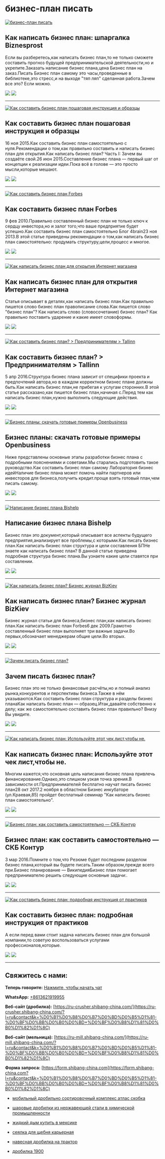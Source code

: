 # бизнес-план писать

<a href="https://swt.shibang-china.com/?n=lxq&l=ru&img&k=%D0%B1%D0%B8%D0%B7%D0%BD%D0%B5%D1%81-%D0%BF%D0%BB%D0%B0%D0%BD+%D0%BF%D0%B8%D1%81%D0%B0%D1%82%D1%8C" target="_blank">![бизнес-план писать](http://static.shibang-china.com/all-800x300/1296.jpg)</a>

## Как написать бизнес план: шпаргалка Biznesprost
Если вы разберетесь,как написать бизнес план,то не только сможете составить прогноз будущей предпринимательской деятельности,но и укрепите.Заказать написание бизнес плана,цена Бизнес план на заказ.Писать Бизнес план самому это часы,проведенные в библиотеке,это стресс,и на выходе "тяп ляп" сделанная работа.Зачем все это? Если можно.


<a href="https://whatsapp.shibangsoft.com/WhatsApp.php" target="_blank" title="WhatsApp">![](http://static.shibang-china.com/icon/whatsapp.png)</a> <a href="https://swt.shibang-china.com/?n=lxq&l=ru&icon&k=%D0%B1%D0%B8%D0%B7%D0%BD%D0%B5%D1%81-%D0%BF%D0%BB%D0%B0%D0%BD+%D0%BF%D0%B8%D1%81%D0%B0%D1%82%D1%8C" target="_blank">![](http://static.shibang-china.com/icon/chat-ru.png)</a>

---

<a href="https://swt.shibang-china.com/?n=lxq&l=ru&img&k=%D0%B1%D0%B8%D0%B7%D0%BD%D0%B5%D1%81-%D0%BF%D0%BB%D0%B0%D0%BD+%D0%BF%D0%B8%D1%81%D0%B0%D1%82%D1%8C" target="_blank">![Как составить бизнес план пошаговая инструкция и образцы](http://static.shibang-china.com/all-800x300/656.jpg)</a>

## Как составить бизнес план пошаговая инструкция и образцы
16 ноя 2015.Как составить бизнес план самостоятельно с нуля.Рекомендации о том,как правильно составить и написать бизнес план для открытия.Как написать бизнес план? Часть I: Зачем вы создаёте свой.26 июн 2015.Составление бизнес плана — первый шаг от концепции к реализации идеи.Пока всё в голове — это просто мысли,которые мешают.


<a href="https://whatsapp.shibangsoft.com/WhatsApp.php" target="_blank" title="WhatsApp">![](http://static.shibang-china.com/icon/whatsapp.png)</a> <a href="https://swt.shibang-china.com/?n=lxq&l=ru&icon&k=%D0%B1%D0%B8%D0%B7%D0%BD%D0%B5%D1%81-%D0%BF%D0%BB%D0%B0%D0%BD+%D0%BF%D0%B8%D1%81%D0%B0%D1%82%D1%8C" target="_blank">![](http://static.shibang-china.com/icon/chat-ru.png)</a>

---

<a href="https://swt.shibang-china.com/?n=lxq&l=ru&img&k=%D0%B1%D0%B8%D0%B7%D0%BD%D0%B5%D1%81-%D0%BF%D0%BB%D0%B0%D0%BD+%D0%BF%D0%B8%D1%81%D0%B0%D1%82%D1%8C" target="_blank">![Как составить бизнес план Forbes](http://static.shibang-china.com/all-800x300/868.jpg)</a>

## Как составить бизнес план Forbes
9 фев 2010.Правильно составленный бизнес план не только ключ к сердцу инвестора,но и залог того,что ваше предприятие будет успешно.Как составить бизнес план самостоятельно Блог 4brain23 ноя 2013.В этой статье приведены рекомендации о том,как написать бизнес план самостоятельно: продумать структуру,цели,процесс и многое.


<a href="https://whatsapp.shibangsoft.com/WhatsApp.php" target="_blank" title="WhatsApp">![](http://static.shibang-china.com/icon/whatsapp.png)</a> <a href="https://swt.shibang-china.com/?n=lxq&l=ru&icon&k=%D0%B1%D0%B8%D0%B7%D0%BD%D0%B5%D1%81-%D0%BF%D0%BB%D0%B0%D0%BD+%D0%BF%D0%B8%D1%81%D0%B0%D1%82%D1%8C" target="_blank">![](http://static.shibang-china.com/icon/chat-ru.png)</a>

---

<a href="https://swt.shibang-china.com/?n=lxq&l=ru&img&k=%D0%B1%D0%B8%D0%B7%D0%BD%D0%B5%D1%81-%D0%BF%D0%BB%D0%B0%D0%BD+%D0%BF%D0%B8%D1%81%D0%B0%D1%82%D1%8C" target="_blank">![Как написать бизнес план для открытия Интернет магазина](http://static.shibang-china.com/all-800x300/717.jpg)</a>

## Как написать бизнес план для открытия Интернет магазина
Статья описывает в деталях,как написать бизнес план.Как правильно пишется слово бизнес план правописание слова.Как пишется слово "бизнес план"? Как написать слово (словосочетание) бизнес план? Как правильно поставить ударение и какие имеет словоформы.


<a href="https://whatsapp.shibangsoft.com/WhatsApp.php" target="_blank" title="WhatsApp">![](http://static.shibang-china.com/icon/whatsapp.png)</a> <a href="https://swt.shibang-china.com/?n=lxq&l=ru&icon&k=%D0%B1%D0%B8%D0%B7%D0%BD%D0%B5%D1%81-%D0%BF%D0%BB%D0%B0%D0%BD+%D0%BF%D0%B8%D1%81%D0%B0%D1%82%D1%8C" target="_blank">![](http://static.shibang-china.com/icon/chat-ru.png)</a>

---

<a href="https://swt.shibang-china.com/?n=lxq&l=ru&img&k=%D0%B1%D0%B8%D0%B7%D0%BD%D0%B5%D1%81-%D0%BF%D0%BB%D0%B0%D0%BD+%D0%BF%D0%B8%D1%81%D0%B0%D1%82%D1%8C" target="_blank">![Как составить бизнес план? > Предпринимателям > Tallinn](http://static.shibang-china.com/all-800x300/1423.jpg)</a>

## Как составить бизнес план? > Предпринимателям > Tallinn
5 апр 2016.Структура бизнес плана зависит от специфики проекта и предпочтений автора,но в каждом корректном бизнес плане должны быть.Как написать бизнес план,не прибегая к услугам сторонних.В этой статье рассказано,как пишется бизнес план,начиная с.Перед тем как написать бизнес план,нужно выполнить следующие действия.


<a href="https://whatsapp.shibangsoft.com/WhatsApp.php" target="_blank" title="WhatsApp">![](http://static.shibang-china.com/icon/whatsapp.png)</a> <a href="https://swt.shibang-china.com/?n=lxq&l=ru&icon&k=%D0%B1%D0%B8%D0%B7%D0%BD%D0%B5%D1%81-%D0%BF%D0%BB%D0%B0%D0%BD+%D0%BF%D0%B8%D1%81%D0%B0%D1%82%D1%8C" target="_blank">![](http://static.shibang-china.com/icon/chat-ru.png)</a>

---

<a href="https://swt.shibang-china.com/?n=lxq&l=ru&img&k=%D0%B1%D0%B8%D0%B7%D0%BD%D0%B5%D1%81-%D0%BF%D0%BB%D0%B0%D0%BD+%D0%BF%D0%B8%D1%81%D0%B0%D1%82%D1%8C" target="_blank">![Бизнес планы: скачать готовые примеры Openbusiness](http://static.shibang-china.com/all-800x300/977.jpg)</a>

## Бизнес планы: скачать готовые примеры Openbusiness
Ниже представлены основные этапы разработки бизнес плана с подробными пояснениями и советами.Мы старались подготовить такое руководство.Как составить бизнес план самому Лаборатория бизнес идейНаличие бизнес плана может помочь найти партнеров или инвесторов для бизнеса,получить кредит.проще взять готовый план,чем писать самому.


<a href="https://whatsapp.shibangsoft.com/WhatsApp.php" target="_blank" title="WhatsApp">![](http://static.shibang-china.com/icon/whatsapp.png)</a> <a href="https://swt.shibang-china.com/?n=lxq&l=ru&icon&k=%D0%B1%D0%B8%D0%B7%D0%BD%D0%B5%D1%81-%D0%BF%D0%BB%D0%B0%D0%BD+%D0%BF%D0%B8%D1%81%D0%B0%D1%82%D1%8C" target="_blank">![](http://static.shibang-china.com/icon/chat-ru.png)</a>

---

<a href="https://swt.shibang-china.com/?n=lxq&l=ru&img&k=%D0%B1%D0%B8%D0%B7%D0%BD%D0%B5%D1%81-%D0%BF%D0%BB%D0%B0%D0%BD+%D0%BF%D0%B8%D1%81%D0%B0%D1%82%D1%8C" target="_blank">![Написание бизнес плана Bishelp](http://static.shibang-china.com/all-800x300/359.jpg)</a>

## Написание бизнес плана Bishelp
Бизнес план это документ,который описывает все аспекты будущего предприятия,анализирует все проблемы,с которыми.Как писать бизнес план.Как написать бизнес план структура и цели составления БПНе знаете как написать бизнес план? В данной статье приведена подробная структура бизнес плана.Вы узнаете какие цели ставятся при составлении.


<a href="https://whatsapp.shibangsoft.com/WhatsApp.php" target="_blank" title="WhatsApp">![](http://static.shibang-china.com/icon/whatsapp.png)</a> <a href="https://swt.shibang-china.com/?n=lxq&l=ru&icon&k=%D0%B1%D0%B8%D0%B7%D0%BD%D0%B5%D1%81-%D0%BF%D0%BB%D0%B0%D0%BD+%D0%BF%D0%B8%D1%81%D0%B0%D1%82%D1%8C" target="_blank">![](http://static.shibang-china.com/icon/chat-ru.png)</a>

---

<a href="https://swt.shibang-china.com/?n=lxq&l=ru&img&k=%D0%B1%D0%B8%D0%B7%D0%BD%D0%B5%D1%81-%D0%BF%D0%BB%D0%B0%D0%BD+%D0%BF%D0%B8%D1%81%D0%B0%D1%82%D1%8C" target="_blank">![Как написать бизнес план? Бизнес журнал BizKiev](http://static.shibang-china.com/all-800x300/836.jpg)</a>

## Как написать бизнес план? Бизнес журнал BizKiev
Бизнес журнал статьи для бизнеса,бизнес план,как написать бизнес план.Как написать бизнес план Forbes6 дек 2009.Грамотно составленный бизнес план выполняет три важные задачи.Во первых,обозначает менеджерам общие цели.Во вторых.


<a href="https://whatsapp.shibangsoft.com/WhatsApp.php" target="_blank" title="WhatsApp">![](http://static.shibang-china.com/icon/whatsapp.png)</a> <a href="https://swt.shibang-china.com/?n=lxq&l=ru&icon&k=%D0%B1%D0%B8%D0%B7%D0%BD%D0%B5%D1%81-%D0%BF%D0%BB%D0%B0%D0%BD+%D0%BF%D0%B8%D1%81%D0%B0%D1%82%D1%8C" target="_blank">![](http://static.shibang-china.com/icon/chat-ru.png)</a>

---

<a href="https://swt.shibang-china.com/?n=lxq&l=ru&img&k=%D0%B1%D0%B8%D0%B7%D0%BD%D0%B5%D1%81-%D0%BF%D0%BB%D0%B0%D0%BD+%D0%BF%D0%B8%D1%81%D0%B0%D1%82%D1%8C" target="_blank">![Зачем писать бизнес план?](http://static.shibang-china.com/all-800x300/936.jpg)</a>

## Зачем писать бизнес план?
Бизнес план это не только финансовые расчёты,но и полный анализ рынка,конкурентов и перспективы бизнеса.Также в нём указываются.Как составить бизнес план структура и разделы бизнес планаКак написать бизнес план — образец.Итак,давайте собственно к делу; как же самостоятельно составить бизнес план правильно? Внизу Вы увидите.


<a href="https://whatsapp.shibangsoft.com/WhatsApp.php" target="_blank" title="WhatsApp">![](http://static.shibang-china.com/icon/whatsapp.png)</a> <a href="https://swt.shibang-china.com/?n=lxq&l=ru&icon&k=%D0%B1%D0%B8%D0%B7%D0%BD%D0%B5%D1%81-%D0%BF%D0%BB%D0%B0%D0%BD+%D0%BF%D0%B8%D1%81%D0%B0%D1%82%D1%8C" target="_blank">![](http://static.shibang-china.com/icon/chat-ru.png)</a>

---

<a href="https://swt.shibang-china.com/?n=lxq&l=ru&img&k=%D0%B1%D0%B8%D0%B7%D0%BD%D0%B5%D1%81-%D0%BF%D0%BB%D0%B0%D0%BD+%D0%BF%D0%B8%D1%81%D0%B0%D1%82%D1%8C" target="_blank">![Как написать бизнес план: Используйте этот чек лист,чтобы не.](http://static.shibang-china.com/all-800x300/136.jpg)</a>

## Как написать бизнес план: Используйте этот чек лист,чтобы не.
Многим кажется,что основная цель написания бизнес плана привлечь финансирование.Однако,это слишком узкая точка зрения.В зависимости от.Предпринимателей бесплатно научат писать бизнес план28 окт 2017.2 ноября в областном Бизнес инкубаторе (ул.Краевая,85) пройдет бесплатный семинар "Как написать бизнес план самостоятельно".


<a href="https://whatsapp.shibangsoft.com/WhatsApp.php" target="_blank" title="WhatsApp">![](http://static.shibang-china.com/icon/whatsapp.png)</a> <a href="https://swt.shibang-china.com/?n=lxq&l=ru&icon&k=%D0%B1%D0%B8%D0%B7%D0%BD%D0%B5%D1%81-%D0%BF%D0%BB%D0%B0%D0%BD+%D0%BF%D0%B8%D1%81%D0%B0%D1%82%D1%8C" target="_blank">![](http://static.shibang-china.com/icon/chat-ru.png)</a>

---

<a href="https://swt.shibang-china.com/?n=lxq&l=ru&img&k=%D0%B1%D0%B8%D0%B7%D0%BD%D0%B5%D1%81-%D0%BF%D0%BB%D0%B0%D0%BD+%D0%BF%D0%B8%D1%81%D0%B0%D1%82%D1%8C" target="_blank">![Бизнес план: как составить самостоятельно — СКБ Контур](http://static.shibang-china.com/all-800x300/286.jpg)</a>

## Бизнес план: как составить самостоятельно — СКБ Контур
3 мар 2016.Помните о том,что Резюме будет последним разделом бизнес плана,который вы будете писать.Таким образом,прежде всего при.Бизнес планирование — ВикипедияБизнес план помогает предпринимателю решить следующие основные задачи:.


<a href="https://whatsapp.shibangsoft.com/WhatsApp.php" target="_blank" title="WhatsApp">![](http://static.shibang-china.com/icon/whatsapp.png)</a> <a href="https://swt.shibang-china.com/?n=lxq&l=ru&icon&k=%D0%B1%D0%B8%D0%B7%D0%BD%D0%B5%D1%81-%D0%BF%D0%BB%D0%B0%D0%BD+%D0%BF%D0%B8%D1%81%D0%B0%D1%82%D1%8C" target="_blank">![](http://static.shibang-china.com/icon/chat-ru.png)</a>

---

<a href="https://swt.shibang-china.com/?n=lxq&l=ru&img&k=%D0%B1%D0%B8%D0%B7%D0%BD%D0%B5%D1%81-%D0%BF%D0%BB%D0%B0%D0%BD+%D0%BF%D0%B8%D1%81%D0%B0%D1%82%D1%8C" target="_blank">![Как составить бизнес план: подробная инструкция от практиков](http://static.shibang-china.com/all-800x300/1084.jpg)</a>

## Как составить бизнес план: подробная инструкция от практиков
А если перед вами стоит задача написать бизнес план для большой компании,то советую воспользоваться услугами профессионалов,которые.

<a href="https://whatsapp.shibangsoft.com/WhatsApp.php" target="_blank" title="WhatsApp">![](http://static.shibang-china.com/icon/whatsapp.png)</a> <a href="https://swt.shibang-china.com/?l=ru&icon&k=%D0%B1%D0%B8%D0%B7%D0%BD%D0%B5%D1%81-%D0%BF%D0%BB%D0%B0%D0%BD+%D0%BF%D0%B8%D1%81%D0%B0%D1%82%D1%8C" target="_blank">![](http://static.shibang-china.com/icon/chat-ru.png)</a>

---
## Свяжитесь с нами:

**Теперь говорите:** [Нажмите, чтобы начать чат](https://swt.shibang-china.com?l=ru&contact&k=%D0%B1%D0%B8%D0%B7%D0%BD%D0%B5%D1%81-%D0%BF%D0%BB%D0%B0%D0%BD+%D0%BF%D0%B8%D1%81%D0%B0%D1%82%D1%8C)

**WhatsApp:**  [+8613621919955](https://whatsapp.shibangsoft.com/WhatsApp.php)

**Веб-сайт (дробилка):** [https://ru-crusher.shibang-china.com/](https://ru-crusher.shibang-china.com/?l=ru&contact&k=%D0%B1%D0%B8%D0%B7%D0%BD%D0%B5%D1%81-%D0%BF%D0%BB%D0%B0%D0%BD+%D0%BF%D0%B8%D1%81%D0%B0%D1%82%D1%8C)

**Веб-сайт (мельница):** [https://ru-mill.shibang-china.com/](https://ru-mill.shibang-china.com/?l=ru&contact&k=%D0%B1%D0%B8%D0%B7%D0%BD%D0%B5%D1%81-%D0%BF%D0%BB%D0%B0%D0%BD+%D0%BF%D0%B8%D1%81%D0%B0%D1%82%D1%8C)

**Форма запроса:** [https://form.shibang-china.com](https://form.shibang-china.com?l=ru&contact&k=%D0%B1%D0%B8%D0%B7%D0%BD%D0%B5%D1%81-%D0%BF%D0%BB%D0%B0%D0%BD+%D0%BF%D0%B8%D1%81%D0%B0%D1%82%D1%8C)

* [мобильный дробильно сортировочный комплекс атлас скобка](../58/%D0%BC%D0%BE%D0%B1%D0%B8%D0%BB%D1%8C%D0%BD%D1%8B%D0%B9%20%D0%B4%D1%80%D0%BE%D0%B1%D0%B8%D0%BB%D1%8C%D0%BD%D0%BE%20%D1%81%D0%BE%D1%80%D1%82%D0%B8%D1%80%D0%BE%D0%B2%D0%BE%D1%87%D0%BD%D1%8B%D0%B9%20%D0%BA%D0%BE%D0%BC%D0%BF%D0%BB%D0%B5%D0%BA%D1%81%20%D0%B0%D1%82%D0%BB%D0%B0%D1%81%20%D1%81%D0%BA%D0%BE%D0%B1%D0%BA%D0%B0.md)

* [шаровые дробилки из нержавеющей стали в химической промышленности](../54/%D1%88%D0%B0%D1%80%D0%BE%D0%B2%D1%8B%D0%B5%20%D0%B4%D1%80%D0%BE%D0%B1%D0%B8%D0%BB%D0%BA%D0%B8%20%D0%B8%D0%B7%20%D0%BD%D0%B5%D1%80%D0%B6%D0%B0%D0%B2%D0%B5%D1%8E%D1%89%D0%B5%D0%B9%20%D1%81%D1%82%D0%B0%D0%BB%D0%B8%20%D0%B2%20%D1%85%D0%B8%D0%BC%D0%B8%D1%87%D0%B5%D1%81%D0%BA%D0%BE%D0%B9%20%D0%BF%D1%80%D0%BE%D0%BC%D1%8B%D1%88%D0%BB%D0%B5%D0%BD%D0%BD%D0%BE%D1%81%D1%82%D0%B8.md)

* [жидкий дым купить в мексике](../53/%D0%B6%D0%B8%D0%B4%D0%BA%D0%B8%D0%B9%20%D0%B4%D1%8B%D0%BC%20%D0%BA%D1%83%D0%BF%D0%B8%D1%82%D1%8C%20%D0%B2%20%D0%BC%D0%B5%D0%BA%D1%81%D0%B8%D0%BA%D0%B5.md)

* [сеялка для щебня карьерная](../59/%D1%81%D0%B5%D1%8F%D0%BB%D0%BA%D0%B0%20%D0%B4%D0%BB%D1%8F%20%D1%89%D0%B5%D0%B1%D0%BD%D1%8F%20%D0%BA%D0%B0%D1%80%D1%8C%D0%B5%D1%80%D0%BD%D0%B0%D1%8F.md)

* [навесная дробилка на трактор](../57/%D0%BD%D0%B0%D0%B2%D0%B5%D1%81%D0%BD%D0%B0%D1%8F%20%D0%B4%D1%80%D0%BE%D0%B1%D0%B8%D0%BB%D0%BA%D0%B0%20%D0%BD%D0%B0%20%D1%82%D1%80%D0%B0%D0%BA%D1%82%D0%BE%D1%80.md)

* [дробилка 1900](../56/%D0%B4%D1%80%D0%BE%D0%B1%D0%B8%D0%BB%D0%BA%D0%B0%201900.md)
